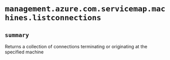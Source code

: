 # `management.azure.com.servicemap.machines.listconnections`

## `summary`
Returns a collection of connections terminating or originating at the specified machine



